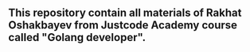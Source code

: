 ## This repository  contain all materials of Rakhat Oshakbayev from  Justcode Academy course called "Golang developer".